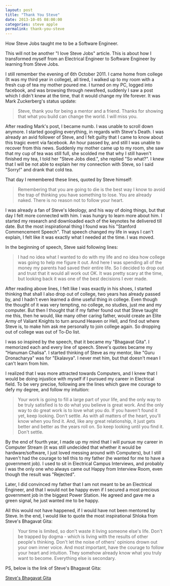 ```yaml
---
layout: post
title: "Thank You Steve"
date: 2013-10-05 08:00:00
categories: steve apple
permalink: thank-you-steve
---
```


How Steve Jobs taught me to be a Software Engineer.

This will not be another "I love Steve Jobs" article. This is about how I transformed myself from an Electrical Engineer to Software Engineer by learning from Steve Jobs.

I still remember the evening of 6th October 2011. I came home from college (It was my third year in college), all tired, I walked up to my room with a fresh cup of tea my mother poured me. I turned on my PC, logged into facebook, and was browsing through newsfeed, suddenly I saw a post which I didn't knew at the time, that it would change my life forever. It was Mark Zuckerberg's status update:

> Steve, thank you for being a mentor and a friend. Thanks for showing that what you build can change the world. I will miss you.

After reading Mark's post, I became numb. I was unable to scroll down anymore. I started googling everything, in regards with Steve's Death. I was already an avid follower of Steve, and I felt guilty that I came to know about this tragic event via facebook. An hour passed by, and still I was unable to recover from this news. Suddenly my mother came up to my room, she saw that my cup of tea was still full, she scolded me that why I still haven't finished my tea, I told her "Steve Jobs died.", she replied "So what?". I knew that I will be not able to explain her my connection with Steve, so I said "Sorry!" and drank that cold tea.

That day I remembered these lines, quoted by Steve himself:

> Remembering that you are going to die is the best way I know to avoid the trap of thinking you have something to lose. You are already naked. There is no reason not to follow your heart.

I was already a fan of Steve's Ideology, and his way of doing things, but that day I felt more connected with him. I was hungry to learn more about him. I started my research and downloaded each of the keynotes he delivered till date. But the most inspirational thing I found was his "Stanford Commencement Speech". That speech changed my life in ways I can't explain, I felt like it was exactly what I needed at the time. I was moved.

In the beginning of speech, Steve said following lines:

> I had no idea what I wanted to do with my life and no idea how college was going to help me figure it out. And here I was spending all of the money my parents had saved their entire life. So I decided to drop out and trust that it would all work out OK. It was pretty scary at the time, but looking back it was one of the best decisions I ever made.

After reading above lines, I felt like I was exactly in his shoes, I started thinking that shall I also drop out of college, two years has already passed by, and I hadn't even learned a dime useful thing in college. Even though the thought of it was very tempting, no college, no studies, just me and my computer. But then I thought that if my father found out that Steve taught me this, then he would, like many other caring father, would create an Elite Army of Valiant Knights to turn around Heaven or Hell, and find out where Steve is, to make him ask me personally to join college again. So dropping out of college was out of To-Do list.

I was so inspired by the speech, that it became my "Bhagavat Gita". I memorized each and every line of speech. Steve's quotes became my "Hanuman Chalisa". I started thinking of Steve as my mentor, like "Guru Dronacharya" was for "Ekalavya". I never met him, but that doesn't mean I can't learn from him.

I realized that I was more attracted towards Computers, and I knew that I would be doing injustice with myself if I pursued my career in Electrical field. To be very precise, following are the lines which gave me courage to defy my degree, and follow my intuition:

> Your work is going to fill a large part of your life, and the only way to be truly satisfied is to do what you believe is great work. And the only way to do great work is to love what you do. If you haven't found it yet, keep looking. Don't settle. As with all matters of the heart, you'll know when you find it. And, like any great relationship, it just gets better and better as the years roll on. So keep looking until you find it. Don't settle.

By the end of fourth year, I made up my mind that I will pursue my career in Computer Stream (it was still undecided that whether it would be hardware/software, I just loved messing around with Computers), but I still haven't had the courage to tell this to my father (he wanted for me to have a government job). I used to sit in Electrical Campus Interviews, and probably I was the only one who always came out Happy from Interview Room, even though the result was "Rejected".

Later, I did convinced my father that I am not meant to be an Electrical Engineer, and that I would not be happy even if I secured a most precious government job in the biggest Power Station. He agreed and gave me a green signal, he just wanted me to be happy.

All this would not have happened, if I would have not been mentored by Steve. In the end, I would like to quote the most inspirational Shloka from Steve's Bhagavat Gita:

> Your time is limited, so don't waste it living someone else's life. Don't be trapped by dogma - which is living with the results of other people's thinking. Don't let the noise of others' opinions drown out your own inner voice. And most important, have the courage to follow your heart and intuition. They somehow already know what you truly want to become. Everything else is secondary.

PS, below is the link of Steve's Bhagavat Gita:

[Steve's Bhagavat Gita](http://blog.techapj.com/steve-bhagavat-gita "Steve's Bhagavat Gita")
